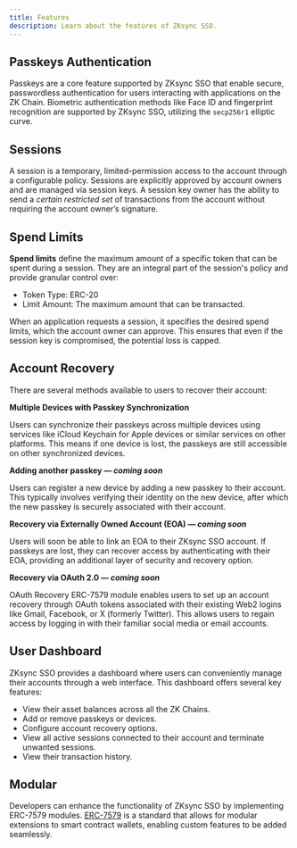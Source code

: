 ```yaml
---
title: Features
description: Learn about the features of ZKsync SSO.
---
```


## Passkeys Authentication

Passkeys are a core feature supported by ZKsync SSO that enable secure, passwordless authentication for users interacting with applications on the ZK Chain.
Biometric authentication methods like Face ID and fingerprint recognition are supported by ZKsync SSO, utilizing the `secp256r1` elliptic curve.

## Sessions

A session is a temporary, limited-permission access to the account through a configurable policy.
Sessions are explicitly approved by account owners and are managed via session keys.
A session key owner has the ability to send a *certain restricted set* of transactions from the account without requiring the account owner’s signature.

## Spend Limits

**Spend limits** define the maximum amount of a specific token that can be spent during a session.
They are an integral part of the session's policy and provide granular control over:

- Token Type: ERC-20
- Limit Amount: The maximum amount that can be transacted.

When an application requests a session, it specifies the desired spend limits, which the account owner can approve.
This ensures that even if the session key is compromised, the potential loss is capped.

## Account Recovery

There are several methods available to users to recover their account:

**Multiple Devices with Passkey Synchronization**

Users can synchronize their passkeys across multiple devices using services like iCloud Keychain for Apple devices or similar services on other platforms.
This means if one device is lost, the passkeys are still accessible on other synchronized devices.

**Adding another passkey — *coming soon***

Users can register a new device by adding a new passkey to their account.
This typically involves verifying their identity on the new device, after which the new passkey is securely associated with their account.

**Recovery via Externally Owned Account (EOA) — *coming soon***

Users will soon be able to link an EOA to their ZKsync SSO account.
If passkeys are lost, they can recover access by authenticating with their EOA, providing an additional layer of security and recovery option.

**Recovery via OAuth 2.0 — *coming soon***

OAuth Recovery ERC-7579 module enables users to set up an account recovery through OAuth tokens associated with their existing Web2 logins like
Gmail, Facebook, or X (formerly Twitter). This allows users to regain access by logging in with their familiar social media or email accounts.

## User Dashboard

ZKsync SSO provides a dashboard where users can conveniently manage their accounts through a web interface. This dashboard offers several key features:

- View their asset balances across all the ZK Chains.
- Add or remove passkeys or devices.
- Configure account recovery options.
- View all active sessions connected to their account and terminate unwanted sessions.
- View their transaction history.

## Modular

Developers can enhance the functionality of ZKsync SSO by implementing ERC-7579 modules.
[ERC-7579](https://eips.ethereum.org/EIPS/eip-7579) is a standard that allows for modular extensions to smart contract wallets,
enabling custom features to be added seamlessly.
